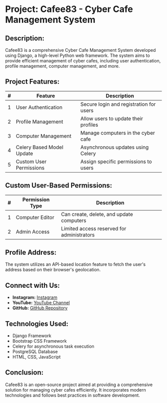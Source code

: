 # Project: Cafee83 - Cyber Cafe Management System

## Description:
Cafee83 is a comprehensive Cyber Cafe Management System developed using Django, a high-level Python web framework. The system aims to provide efficient management of cyber cafes, including user authentication, profile management, computer management, and more.

## Project Features:
| # | Feature                  | Description                                    |
|---|--------------------------|------------------------------------------------|
| 1 | User Authentication      | Secure login and registration for users        |
| 2 | Profile Management       | Allow users to update their profiles           |
| 3 | Computer Management      | Manage computers in the cyber cafe             |
| 4 | Celery Based Model Update | Asynchronous updates using Celery            |
| 5 | Custom User Permissions | Assign specific permissions to users            |

## Custom User-Based Permissions:
| # | Permission Type   | Description                               |
|---|-------------------|-------------------------------------------|
| 1 | Computer Editor   | Can create, delete, and update computers |
| 2 | Admin Access      | Limited access reserved for administrators|

## Profile Address:
The system utilizes an API-based location feature to fetch the user's address based on their browser's geolocation.

## Connect with Us:
- **Instagram:** [Instagram](https://www.instagram.com/itsmohit.codes/)
- **YouTube:** [YouTube Channel](https://www.youtube.com/@itsmohitcodes)
- **GitHub:** [GitHub Repository](https://github.com/mohitprajapat2001)

## Technologies Used:
- Django Framework
- Bootstrap CSS Framework
- Celery for asynchronous task execution
- PostgreSQL Database
- HTML, CSS, JavaScript

## Conclusion:
Cafee83 is an open-source project aimed at providing a comprehensive solution for managing cyber cafes efficiently. It incorporates modern technologies and follows best practices in software development.
